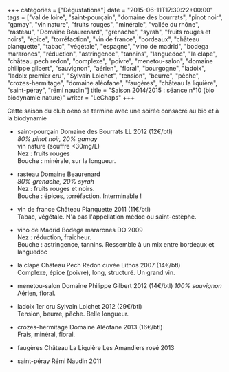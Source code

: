 +++
categories = ["Dégustations"]
date = "2015-06-11T17:30:22+00:00"
tags = ["val de loire", "saint-pourçain", "domaine des bourrats", "pinot noir", "gamay", "vin nature", "fruits rouges", "minérale", "vallée du rhône", "rasteau", "Domaine Beaurenard", "grenache", "syrah", "fruits rouges et noirs", "épice", "torréfaction", "vin de france", "bordeaux", "château planquette", "tabac", "végétale", "espagne", "vino de madrid", "bodega mararones", "réduction", "astringence", "tannins", "languedoc", "la clape", "château pech redon", "complexe", "poivre", "menetou-salon", "domaine philippe gilbert", "sauvignon", "aérien", "floral", "bourgogne", "ladoix", "ladoix premier cru", "Sylvain Loichet", "tension", "beurre", "pêche", "crozes-hermitage", "domaine aléofane", "faugères", "château la liquière", "saint-péray", "rémi naudin"]
title = "Saison 2014/2015 : séance n°10 (bio biodynamie nature)"
writer = "LeChaps"
+++

Cette saison du club oeno se termine avec une soirée consacré au bio et à la biodynamie

* saint-pourçain Domaine des Bourrats LL 2012 (12€/btl)  
_80% pinot noir, 20% gamay_  
vin nature (souffre <30mg/L)  
Nez : fruits rouges  
Bouche : minérale, sur la longueur.

* rasteau Domaine Beaurenard <i class="fa fa-plus-circle"></i> <i class="fa fa-plus-circle"></i>  
_80% grenache, 20% syrah_  
Nez : fruits rouges et noirs.  
Bouche : épices, torréfaction. Interminable !

* vin de france Château Planquette 2011 (11€/btl)  
Tabac, végétale.
N'a pas l'appellation médoc ou saint-estèphe.

* vino de Madrid Bodega mararones DO 2009  
Nez : réduction, fraicheur.  
Bouche : astringence, tannins. Ressemble à un mix entre bordeaux et languedoc

* la clape Château Pech Redon cuvée Lithos 2007 (14€/btl) <i class="fa fa-plus-circle"></i> <i class="fa fa-plus-circle"></i>  
Complexe, épice (poivre), long, structuré. Un grand vin.

* menetou-salon Domaine Philippe Gilbert 2012 (14€/btl)
_100% sauvignon_
Aérien, floral.

* ladoix 1er cru Sylvain Loichet 2012 (29€/btl) <i class="fa fa-plus-circle"></i>  
Tension, beurre, pêche. Belle longueur.

* crozes-hermitage Domaine Aléofane 2013 (16€/btl)  
Frais, minéral, floral.

* faugères Château La Liquière Les Amandiers rosé 2013

* saint-péray Rémi Naudin 2011
